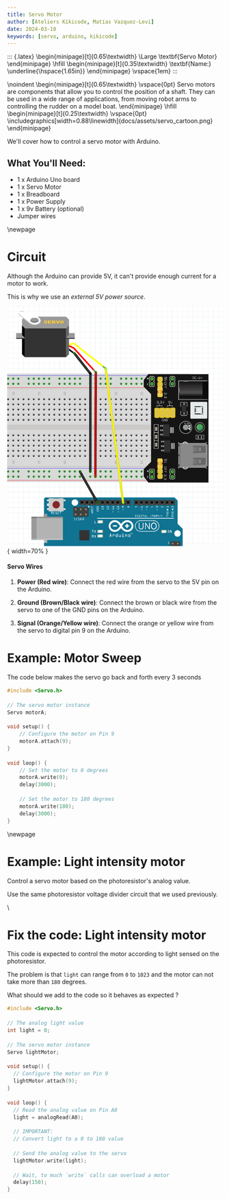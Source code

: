 ```yaml
---
title: Servo Motor
author: [Ateliers Kikicode, Matías Vazquez-Levi]
date: 2024-03-10
keywords: [servo, arduino, kikicode]
---
```


::: {.latex}
\begin{minipage}[t]{0.65\textwidth}
  \Large \textbf{Servo Motor}
\end{minipage}
\hfill
\begin{minipage}[t]{0.35\textwidth}
  \textbf{Name:} \underline{\hspace{1.65in}}
\end{minipage}
\vspace{1em}
:::

\noindent
\begin{minipage}[t]{0.65\textwidth}
\vspace{0pt}
Servo motors are components that allow you to control the position of a shaft. 
They can be used in a wide range of applications, from moving robot arms to controlling the rudder on a model boat.
\end{minipage}
\hfill
\begin{minipage}[t]{0.25\textwidth}
\vspace{0pt}
\includegraphics[width=0.88\linewidth]{docs/assets/servo_cartoon.png}
\end{minipage}

We'll cover how to control a servo motor with Arduino. 

## What You'll Need:

- 1 x Arduino Uno board 
- 1 x Servo Motor
- 1 x Breadboard 
- 1 x Power Supply 
- 1 x 9v Battery (optional)
- Jumper wires


\newpage

# Circuit

Although the Arduino can provide 5V, it can't provide enough current for a motor to work.

This is why we use an *external 5V power source*. 

![Servo Motor Circuit](docs/assets/sweep_servo.png){ width=70% }


#### Servo Wires

1. **Power (Red wire)**: Connect the red wire from the servo to the 5V pin on the Arduino.

2. **Ground (Brown/Black wire)**: Connect the brown or black wire from the servo to one of the GND pins on the Arduino.

3. **Signal (Orange/Yellow wire)**: Connect the orange or yellow wire from the servo to digital pin 9 on the Arduino.



# Example: Motor Sweep 

The code below makes the servo go back and forth every 3 seconds

```cpp
#include <Servo.h>

// The servo motor instance 
Servo motorA;

void setup() {
  	// Configure the motor on Pin 9
	motorA.attach(9);
}

void loop() {
	// Set the motor to 0 degrees
	motorA.write(0);
	delay(3000);

	// Set the motor to 180 degrees
	motorA.write(180);
	delay(3000);
}
```

\newpage

# Example: Light intensity motor 

Control a servo motor based on the photoresistor's analog value.

Use the same photoresistor voltage divider circuit that we used previously. 

\

# Fix the code: Light intensity motor

This code is expected to control the motor according to light sensed on the photoresistor.

The problem is that `light` can range from `0` to `1023` and the motor can not take more than `180` degrees.

What should we add to the code so it behaves as expected ?

```c
#include <Servo.h>

// The analog light value
int light = 0;

// The servo motor instance
Servo lightMotor;

void setup() {
  // Configure the motor on Pin 9
  lightMotor.attach(9);
}

void loop() {
  // Read the analog value on Pin A0
  light = analogRead(A0);

  // IMPORTANT: 
  // Convert light to a 0 to 180 value 

  // Send the analog value to the servo
  lightMotor.write(light);

  // Wait, to much `write` calls can overload a motor
  delay(150);
}
```
